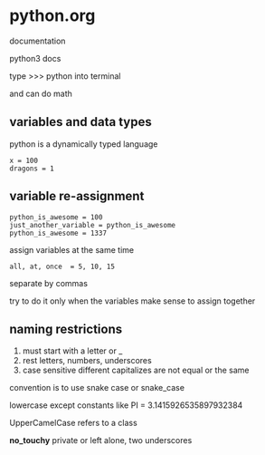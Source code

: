 # python.org 

documentation

python3 docs

type >>> python into terminal

and can do math

##  variables and data types

python is a dynamically typed language

``` 
x = 100
dragons = 1
```

## variable re-assignment

```
python_is_awesome = 100
just_another_variable = python_is_awesome 
python_is_awesome = 1337
```

assign variables at the same time

```
all, at, once  = 5, 10, 15
```

separate by commas

try to do it only when the variables make sense to assign together

## naming restrictions

1. must start with a letter or _
2. rest letters, numbers, underscores
3. case sensitive different capitalizes are not equal or the same

convention is to use snake case or snake_case

lowercase except constants like PI = 3.1415926535897932384

UpperCamelCase refers to a class

__no_touchy__ private or left alone, two underscores

